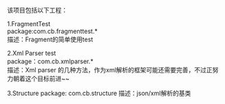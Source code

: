 该项目包括以下工程：  
  
1.FragmentTest  
package:com.cb.fragmenttest.*  
描述：Fragment的简单使用test  
  
2.Xml Parser test  
package：com.cb.xmlparser.*  
描述：Xml parser 的几种方法，作为xml解析的框架可能还需要完善，不过正努力朝着这个目标前进~~  

3.Structure 
package: com.cb.structure 
描述：json/xml解析的基类
